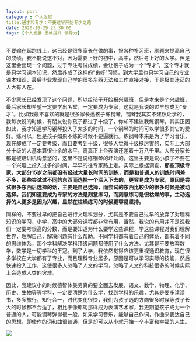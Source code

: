 ```yaml
---
layout: post
category : 个人发展
title:通才和专才：不要过早开始专才之路
date: 2020-10-29 23:30:00
tags: [个人发展 思维提升 领导力]
---
```


不要输在起跑线上，这已经是很多家长在做的事，报各种补习班，刷题来提高自己的成绩，我不能说这不对，因为需要上好的初中，高中，然后考上好的大学。但是这里会出现一个问题，过于专注考试成绩，会让孩子成为一个“专才”，这个专才就是只学习课本知识，然后养成了这样的“良好”习惯，到大学里也只学习自己的专业课本知识，最后毕业发现自己学的很多东西无法和工作直接对接，于是极其迷茫的人大有人在。

不少家长已经发现了这个问题，所以给孩子开始报兴趣班，但是本来是个兴趣班，最后家长却希望一定要学出名堂，一定要成为专家，这就是我说的过早想成为“专才”。比如我最不喜欢的就是很多家长逼孩子练钢琴，钢琴我其实不建议让学的，我每次说的时候，有朋友说你孩子都过了十级了，你却不建议我练钢琴，其实正因如此，我才知道学习钢琴投入了太多的时间，一个钢琴的时间可以学很多其它的爱好。练可以，但是孩子如果不练的时候不要逼就行。练钢琴本来是为了学习音乐，现在却成了一定要考级，而且要考到十级，很多人觉得十级挺厉害的，实际上大部分十级的人基本算很业余的水平，离真正上台表演还差着十万八千里。大部分家长都是被培训机构忽悠的，这里不是说练钢琴的坏处的，这里主要是说小孩子不要在一个兴趣上投入过多的时间，早早的往专家路上走。实际上根据调查，**那些顶级专家，大部分15岁之前都没有经过大量长时间的训练，而是和普通人的训练时间差不多，那些尝试过不同的东西而选择一个深入下去的，更容易成为专家，原因是尝试很多东西后选择的话，主要是自己选择，而尝试的东西比较少的很多时候是被动选择。我们知道要成为专家的方法是刻意练习，而刻意练习是很枯燥的事，主动选择的人更多是因为兴趣，显然在枯燥练习的时候更容易坚持。**

同样的，不要过早的把自己进行文理科划分，尤其是不要自己过早的放弃了对理科知识的学习，小学，高中的大部分课程都非常有用，当然，我说的有用并不是说我们一定要考很高的分数，而是要知道为什么要学这些课程，学这些课程对我们理解世界，理解自己，解决问题有什么帮助。不同学科都有着自己的体系，都有着不同的思维体系，那个学科解决学科顶级问题都使用了什么方法。尤其是不要放弃数学，数学是一切学科的王冠。到了大学，我依然觉得应该更重视通识教育，现在很多学校在大学都有了专业，而且理科专业居多，原因是可以学习实际的技能，然后快速投入工作，这使很多人忽略了人文的学习，忽略了人文的科技很多的时候实际上会造成人类的灾难。

因此，我建议小的时候德智体美劳真的要全面去发展，语文、数学、物理、化学、历史、生物等等学科，一定要清楚为什么学，找到学科的乐趣，尤其是要多读读书，多多旅行，知行合一，时代变化很快，我们为孩子选的方向很多时候等孩子长大的时候都不合适了，相比于像郎朗那样成为表演艺术家，我更期望孩子成为一个普通的人，可能钢琴弹得很一般，如果学习音乐，能够自己作词，作曲来表达自己的思想，即使作的词和曲很普通，但是却可以从小就开始一个丰富和幸福的人生。



![](https://cdn.jsdelivr.net/gh/wangdeshui/blogpics@master/weixino_qrcode_for_gh_fe8f228bad0d_258.jpg)


